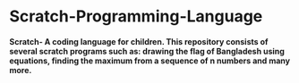 # Scratch-Programming-Language
<h4>Scratch- A coding language for children. This repository consists of several scratch programs such as: drawing the flag of Bangladesh using equations, finding the maximum from a sequence of n numbers and many more.</h4>
